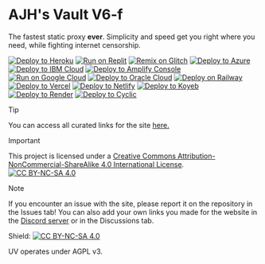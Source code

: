 # AJH's Vault V6-f
The fastest static proxy **ever**. Simplicity and speed get you right where you need, while fighting internet censorship.

[![Deploy to Heroku](https://binbashbanana.github.io/deploy-buttons/buttons/remade/heroku.svg)](https://heroku.com/deploy/?template=https://github.com/1ajh/vaultv6)
[![Run on Replit](https://binbashbanana.github.io/deploy-buttons/buttons/remade/replit.svg)](https://replit.com/github/1ajh/vaultv6)
[![Remix on Glitch](https://binbashbanana.github.io/deploy-buttons/buttons/remade/glitch.svg)](https://glitch.com/edit/#!/import/github/1ajh/vaultv6)
[![Deploy to Azure](https://binbashbanana.github.io/deploy-buttons/buttons/remade/azure.svg)](https://portal.azure.com/#create/Microsoft.Template/uri/https%3A%2F%2Fraw.githubusercontent.com%2FAzure%2Fazure-quickstart-templates%2Fmaster%2Fquickstarts%2Fmicrosoft.web%2Fwebapp-linux-node%2Fazuredeploy.json)
[![Deploy to IBM Cloud](https://binbashbanana.github.io/deploy-buttons/buttons/remade/ibmcloud.svg)](https://cloud.ibm.com/devops/setup/deploy?repository=https://github.com/1ajh/vaultv6)
[![Deploy to Amplify Console](https://binbashbanana.github.io/deploy-buttons/buttons/remade/amplifyconsole.svg)](https://console.aws.amazon.com/amplify/static#/deploy?repo=https://github.com/1ajh/vaultv6)
[![Run on Google Cloud](https://binbashbanana.github.io/deploy-buttons/buttons/remade/googlecloud.svg)](https://deploy.cloud.run/?git_repo=https://github.com/1ajh/vaultv6)
[![Deploy to Oracle Cloud](https://binbashbanana.github.io/deploy-buttons/buttons/remade/oraclecloud.svg)](https://cloud.oracle.com/resourcemanager/stacks/create?zipUrl=https://github.com/1ajh/vaultv6/archive/refs/heads/main.zip)
[![Deploy on Railway](https://binbashbanana.github.io/deploy-buttons/buttons/remade/railway.svg)](https://railway.app/new/template?template=https://github.com/1ajh/vaultv6)
[![Deploy to Vercel](https://binbashbanana.github.io/deploy-buttons/buttons/remade/vercel.svg)](https://vercel.com/new/clone?repository-url=https://github.com/1ajh/vaultv6)
[![Deploy to Netlify](https://binbashbanana.github.io/deploy-buttons/buttons/remade/netlify.svg)](https://app.netlify.com/start/deploy?repository=https://github.com/1ajh/vaultv6)
[![Deploy to Koyeb](https://binbashbanana.github.io/deploy-buttons/buttons/remade/koyeb.svg)](https://app.koyeb.com/deploy?type=git&repository=github.com/1ajh/vaultv6&branch=main&name=thevault-lite)
[![Deploy to Render](https://binbashbanana.github.io/deploy-buttons/buttons/remade/render.svg)](https://render.com/deploy?repo=https://github.com/1ajh/vaultv6)
[![Deploy to Cyclic](https://binbashbanana.github.io/deploy-buttons/buttons/remade/cyclic.svg)](https://app.cyclic.sh/api/app/deploy/1ajh/vaultv6)

> [!TIP]
> You can access all curated links for the site [here.](https://docs.google.com/document/d/14LlAmWkhchNJ83BhM3KFEk4MLhu5HERqlwljGJs6fN4/edit?usp=sharing)

> [!IMPORTANT]
> This project is licensed under a [Creative Commons Attribution-NonCommercial-ShareAlike 4.0 International License][cc-by-nc-sa].<br>
> [![CC BY-NC-SA 4.0][cc-by-nc-sa-image]][cc-by-nc-sa]

[cc-by-nc-sa]: http://creativecommons.org/licenses/by-nc-sa/4.0/
[cc-by-nc-sa-image]: https://licensebuttons.net/l/by-nc-sa/4.0/88x31.png
[cc-by-nc-sa-shield]: https://img.shields.io/badge/License-CC%20BY--NC--SA%204.0-lightgrey.svg

> [!NOTE]
> If you encounter an issue with the site, please report it on the repository in the Issues tab! You can also add your own links you made for the website in the [Discord server](https://discord.gg/UnDrzQQksw) or in the Discussions tab.

Shield: [![CC BY-NC-SA 4.0][cc-by-nc-sa-shield]][cc-by-nc-sa]

UV operates under AGPL v3.
